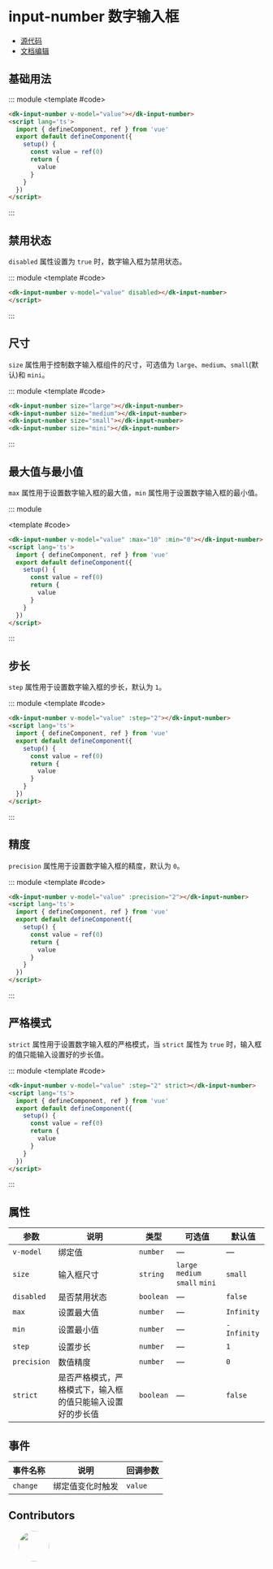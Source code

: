 # input-number 数字输入框

- [源代码](https://github.com/dk-plus-ui/dk-plus-ui/tree/master/packages/components/dkinputNumber)
- [文档编辑](https://github.com/dk-plus-ui/dk-ui/blob/master/docs/components/inputNumber.md)

## 基础用法

::: module
<template #code>
<dk-input-number class='docs-number' v-model="value"></dk-input-number>
</template>

```html
<dk-input-number v-model="value"></dk-input-number>
<script lang='ts'>
  import { defineComponent, ref } from 'vue'
  export default defineComponent({
    setup() {
      const value = ref(0)
      return {
        value
      }
    }
  })
</script>
```

:::

## 禁用状态

`disabled` 属性设置为 `true` 时，数字输入框为禁用状态。

::: module
<template #code>
<dk-input-number class='docs-number' v-model="value" disabled></dk-input-number>
</template>

```html
<dk-input-number v-model="value" disabled></dk-input-number>
</script>
```

:::

## 尺寸

`size` 属性用于控制数字输入框组件的尺寸，可选值为 `large`、`medium`、`small`(默认)和 `mini`。

::: module
<template #code>
<dk-input-number class='docs-number' size="large"></dk-input-number>
<div style='margin-top: 10px'></div>
<dk-input-number class='docs-number' size="medium"></dk-input-number>
<div style='margin-top: 10px'></div>
<dk-input-number class='docs-number' size="small"></dk-input-number>
<div style='margin-top: 10px'></div>
<dk-input-number class='docs-number' size="mini"></dk-input-number>
</template>

```html
<dk-input-number size="large"></dk-input-number>
<dk-input-number size="medium"></dk-input-number>
<dk-input-number size="small"></dk-input-number>
<dk-input-number size="mini"></dk-input-number>
```

:::

## 最大值与最小值

`max` 属性用于设置数字输入框的最大值，`min` 属性用于设置数字输入框的最小值。

::: module

<template #code>
<dk-input-number class='docs-number' v-model="value" :max="10" :min="0"></dk-input-number>
</template>

```html
<dk-input-number v-model="value" :max="10" :min="0"></dk-input-number>
<script lang='ts'>
  import { defineComponent, ref } from 'vue'
  export default defineComponent({
    setup() {
      const value = ref(0)
      return {
        value
      }
    }
  })
</script>
```

:::

## 步长

`step` 属性用于设置数字输入框的步长，默认为 `1`。

::: module
<template #code>
<dk-input-number class='docs-number' v-model="value" :step="2"></dk-input-number>
</template>

```html
<dk-input-number v-model="value" :step="2"></dk-input-number>
<script lang='ts'>
  import { defineComponent, ref } from 'vue'
  export default defineComponent({
    setup() {
      const value = ref(0)
      return {
        value
      }
    }
  })
</script>
```

:::

## 精度

`precision` 属性用于设置数字输入框的精度，默认为 `0`。

::: module
<template #code>
<dk-input-number class='docs-number' v-model="value" :precision="2"></dk-input-number>
</template>

```html
<dk-input-number v-model="value" :precision="2"></dk-input-number>
<script lang='ts'>
  import { defineComponent, ref } from 'vue'
  export default defineComponent({
    setup() {
      const value = ref(0)
      return {
        value
      }
    }
  })
</script>
```

:::

## 严格模式

`strict` 属性用于设置数字输入框的严格模式，当 `strict` 属性为 `true` 时，输入框的值只能输入设置好的步长值。

::: module
<template #code>
<dk-input-number class='docs-number' v-model="value" :step="2" strict></dk-input-number>
</template>

```html
<dk-input-number v-model="value" :step="2" strict></dk-input-number>
<script lang='ts'>
  import { defineComponent, ref } from 'vue'
  export default defineComponent({
    setup() {
      const value = ref(0)
      return {
        value
      }
    }
  })
</script>
```

:::

## 属性

| 参数      | 说明                                                                 | 类型    | 可选值 | 默认值 |
| --------- | -------------------------------------------------------------------- | ------- | ------ | ------ |
| `v-model`     | 绑定值                                                               | `number`  | —      | —      |
| `size`      | 输入框尺寸                                                           | `string`  | `large` `medium` `small` `mini`      | `small`  |
| `disabled`  | 是否禁用状态                                                         | `boolean` | —      | `false`  |
| `max`       | 设置最大值                                                           | `number`  | —      | `Infinity` |
| `min`       | 设置最小值                                                           | `number`  | —      | `-Infinity` |
| `step`      | 设置步长                                                             | `number`  | —      | `1`      |
| `precision` | 数值精度                                                             | `number`  | —      | `0`      |
| `strict`    | 是否严格模式，严格模式下，输入框的值只能输入设置好的步长值 | `boolean` | —      | `false`  |

## 事件

| 事件名称 | 说明             | 回调参数 |
| -------- | ---------------- | -------- |
| `change` | 绑定值变化时触发 | `value`  |



## Contributors

<div style='display: flex;'>
  <a href="https://github.com/dk-plus-ui" target="_blank" style='margin-left:20px;'>
    <img style='width:60px;height:60px;border-radius: 50%;' src="https://avatars.githubusercontent.com/u/117073291?s=64&v=4">
  </a>
</div>
